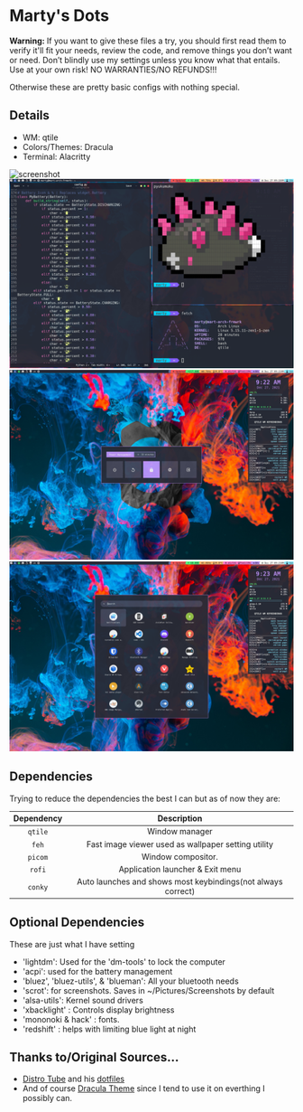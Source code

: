 # Marty's Dots
**Warning:** If you want to give these files a try, you should first read them to verify it'll fit your needs, review the code, and remove things you don’t want or need. Don’t blindly use my settings unless you know what that entails. Use at your own risk! NO WARRANTIES/NO REFUNDS!!!

Otherwise these are pretty basic configs with nothing special.

## Details
* WM: qtile
* Colors/Themes: Dracula
* Terminal: Alacritty

![screenshot](.screenshots/desktop.png)
![screenshot](.screenshots/term-fetch.png)
![screenshot](.screenshots/logout-menu.png)
![screenshot](.screenshots/apps-menu.png)

## Dependencies
Trying to reduce the dependencies the best I can but as of now they are:

|Dependency|Description|
|:----------:|:-------------:|
|`qtile`|Window manager|
|`feh`|Fast image viewer used as wallpaper setting utility|
|`picom`|Window compositor.|
|`rofi`|Application launcher & Exit menu|
|`conky`|Auto launches and shows most keybindings(not always correct)|

## Optional Dependencies
These are just what I have setting
+ 'lightdm': Used for the 'dm-tools' to lock the computer
+ 'acpi': used for the battery management
+ 'bluez', 'bluez-utils', & 'blueman': All your bluetooth needs
+ 'scrot': for screenshots. Saves in ~/Pictures/Screenshots by default
+ 'alsa-utils': Kernel sound drivers
+ 'xbacklight' : Controls display brightness
+ 'mononoki & hack' : fonts.
+ 'redshift' : helps with limiting blue light at night

## Thanks to/Original Sources...
* [Distro Tube](https://distro.tube/) and his [dotfiles](https://gitlab.com/dwt1/dotfiles)
* And of course [Dracula Theme](https://github.com/dracula/dracula-theme) since I tend to use it on everthing I possibly can.
